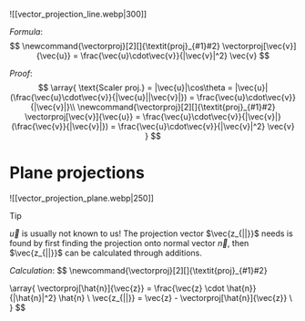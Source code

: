 ![[vector_projection_line.webp|300]]

*Formula*:
$$
\newcommand{\vectorproj}[2][]{\textit{proj}_{#1}#2}
\vectorproj[\vec{v}]{\vec{u}} = \frac{\vec{u}\cdot\vec{v}}{|\vec{v}|^2} \vec{v}
$$

*Proof*:
$$
\array{
\text{Scaler proj.} = |\vec{u}|\cos\theta = |\vec{u}|(\frac{\vec{u}\cdot\vec{v}}{|\vec{u}||\vec{v}|}) = \frac{\vec{u}\cdot\vec{v}}{|\vec{v}|}\\
\newcommand{\vectorproj}[2][]{\textit{proj}_{#1}#2}
\vectorproj[\vec{v}]{\vec{u}} = \frac{\vec{u}\cdot\vec{v}}{|\vec{v}|}(\frac{\vec{v}}{|\vec{v}|}) = \frac{\vec{u}\cdot\vec{v}}{|\vec{v}|^2} \vec{v}
}
$$

# Plane projections
![[vector_projection_plane.webp|250]]

> [!tip]
> $\vec{u}$ is usually not known to us! The projection vector $\vec{z_{||}}$ needs is found by first finding the projection onto normal vector $\vec{n}$, then $\vec{z_{||}}$ can be calculated through additions.

*Calculation*:
$$
\newcommand{\vectorproj}[2][]{\textit{proj}_{#1}#2}

\array{
\vectorproj[\hat{n}]{\vec{z}} = \frac{\vec{z} \cdot \hat{n}}{|\hat{n}|^2} \hat{n} \\
\vec{z_{||}} = \vec{z} - \vectorproj[\hat{n}]{\vec{z}} \\
}
$$
